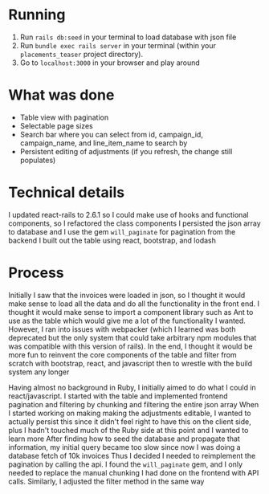 # Running

1. Run `rails db:seed` in your terminal to load database with json file
2. Run `bundle exec rails server` in your terminal (within your `placements_teaser` project directory).
3. Go to `localhost:3000` in your browser and play around

# What was done

- Table view with pagination
- Selectable page sizes
- Search bar where you can select from id, campaign_id, campaign_name, and line_item_name to search by
- Persistent editing of adjustments (if you refresh, the change still populates)

# Technical details

I updated react-rails to 2.6.1 so I could make use of hooks and functional components, so I refactored the class components
I persisted the json array to database and I use the gem `will_paginate` for pagination from the backend
I built out the table using react, bootstrap, and lodash

# Process

Initially I saw that the invoices were loaded in json, so I thought it would make sense to load all the data and
do all the functionality in the front end. I thought it would make sense to import a component library such as Ant
to use as the table which would give me a lot of the functionality I wanted. However, I ran into issues with webpacker
(which I learned was both deprecated but the only system that could take arbitrary npm modules that was compatible with this version of rails).
In the end, I thought it would be more fun to reinvent the core components of the table and filter from scratch with bootstrap, react, and javascript then to wrestle with the build system any longer

Having almost no background in Ruby, I initially aimed to do what I could in react/javascript. I started with the table and implemented frontend pagination and filtering by chunking and filtering the entire json array
When I started working on making making the adjustments editable, I wanted to actually persist this since it didn't feel right to have this
on the client side, plus I hadn't touched much of the Ruby side at this point and I wanted to learn more
After finding how to seed the database and propagate that information, my initial query became too slow since now I was doing
a database fetch of 10k invoices
Thus I decided I needed to reimplement the pagination by calling the api. I found the `will_paginate` gem, and I only needed to replace
the manual chunking I had done on the frontend with API calls. Similarly, I adjusted the filter method in the same way
